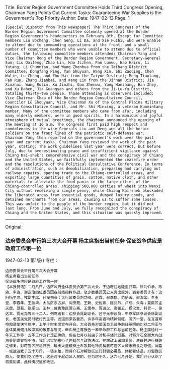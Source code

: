 Title: Border Region Government Committee Holds Third Congress Opening, Chairman Yang Points Out Current Tasks: Guaranteeing War Supplies is the Government's Top Priority
Author:
Date: 1947-02-13
Page: 1

    [Special Dispatch from This Newspaper] The Third Congress of the Border Region Government Committee solemnly opened at the Border Region Government's headquarters on February 8th. Except for Committee members Liu Bocheng, Chen Geng, Li Da, and Xie Fuzhi, who were unable to attend due to commanding operations at the front, and a small number of committee members who were unable to attend due to official duties, the following committee members attended: Chairman Yang and Vice Chairman Rong of the Border Region Government, Secretary-General Sun; Liu Daifeng, Zhao Lin, Hao Jizhen, Fan Lunwu, Hao Hairu, Li Yutang, Li Chunnian, and Wang Zhenhua from the Taihang District Committee; Dongfang Ping, Yan Shuyuan, Wang Xin, Shi Zuoqing, Chen Wulie, Lu Cheng, and Zhu Hai from the Taiyue District; Meng Tiantang, Fan Ruo, Zhang Jianbai, and Wang Lin from the Ji'nan District; Jia Xinzhai, Wang Rulin, Xu Jinzhi, Gao Zhenwu, Yang Hanzhang, Han Zhey, and Xu Daben, Jia Guangyao and others from the Ji-Lu-Yu District, totaling thirty-two people. Those attending as observers included: Vice Chairman Chao of the Border Region Consultative Council, Councilor Lü Shouyuan, Vice Chairman Xu of the Central Plains Military Region Consultative Council, and Mr. Shi Minxing, a veteran Kuomintang member. Many of the committee members who came from afar, including many elderly members, were in good spirits. In a harmonious and joyful atmosphere of mutual greetings, the chairman announced the opening of the meeting at 10 a.m. The congress first paid high respect and condolences to the wise Generals Liu and Deng and all the heroic soldiers on the front lines of the patriotic self-defense war. Chairman Yang then reported on the government's work over the past year and current tasks. Chairman Yang reviewed the work of the past year, stating: The work guidelines last year were correct, but before July, due to overestimating peace and insufficient vigilance against Chiang Kai-shek's comprehensive civil war and the conspiracy of Chiang and the United States, we faithfully implemented the ceasefire order and the resolutions of the Political Consultative Conference. In terms of administration, such as demobilization, preparing and carrying out railway repairs, opening trade to the Chiang-controlled areas, and exporting large quantities of grain, cotton, native cloth, and other materials to alleviate the food panic in the large cities of the Chiang-controlled areas, shipping 500,000 catties of wheat into Wenxi City without receiving a single penny, while Chiang Kai-shek blockaded the liberated areas from essential goods, dumped luxury goods, and detained merchants from our areas, causing us to suffer some losses. This was unfair to the people of the border region, but it did not last long. From June and July, we fully recognized the conspiracy of Chiang and the United States, and this situation was quickly improved.



<hr /> 

Original: 


### 边府委员会举行第三次大会开幕  杨主席指出当前任务  保证战争供应是政府工作第一位

1947-02-13
第1版()
专栏：

    边府委员会举行第三次大会开幕
    杨主席指出当前任务
    保证战争供应是政府工作第一位
    【本报特讯】二月八日，边区政府全体委员会第三次大会，于边府驻地隆重开幕。除刘伯承、陈赓、李达、谢富治四位委员因在前线指挥作战，及少数委员因公未克出席外，到会委员计有：边府杨主席、戎副主席、孙秘书长；太行区委员刘岱峰、赵霖、郝季甄、范伦五、郝海如、李玉堂、李春年、王振华，太岳区东方屏、阎庶苑、王新、史佐卿、陈武烈、卢成、朱海；冀南区孟天唐、范若、张坚白、王林；冀鲁豫区贾心斋、王儒林、胥进之、高镇五、杨汉章、韩哲一、徐达本、贾光尧等三十二人。列席者有：边参会晁副议长、吕守元参议员，中原军区参议会徐副议长、老国民党员时敏行先生等。远道而来各委员，许多年高者均精神健旺，济济一堂，在互道寒喧和谐愉快气氛中，上午十时主席宣布开会。大会首先对爱国自卫战争前线英明的刘邓二将军与全体英勇健儿致崇高的敬意与慰问，继由杨主席报告一年来政府工作与当前任务。杨主席检讨一年来工作称：去年工作方针是正确的，但在七月以前由于对和平估计过高，对蒋介石全面大内战蒋美阴谋警惕不够，我们忠实地执行了停战令与政协决议，在施政上诸如复员，准备并进行铁路之修复，对蒋管区贸易开放，输出大量粮棉土布及其他物资解救蒋管区大城市粮食之恐慌，闻喜一城运进麦子五十万斤，一钱未给，而蒋介石对解放区进行封锁必需品，倾销奢侈品，扣留我区商人，使我们吃了些亏，这是对不起边区人民的，但为时不久，从六七月开始，我们充分认识了蒋美阴谋，此种情况旋即改进。
